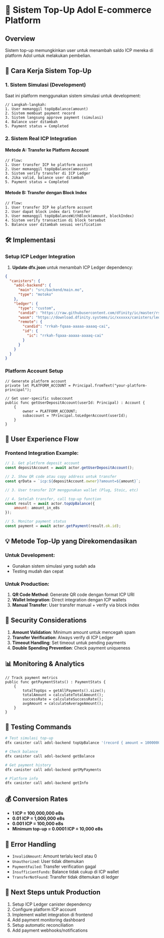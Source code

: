# 🏦 **Sistem Top-Up Adol E-commerce Platform**

## **Overview**
Sistem top-up memungkinkan user untuk menambah saldo ICP mereka di platform Adol untuk melakukan pembelian.

## **🔄 Cara Kerja Sistem Top-Up**

### **1. Sistem Simulasi (Development)**
Saat ini platform menggunakan sistem simulasi untuk development:
```motoko
// Langkah-langkah:
1. User memanggil topUpBalance(amount)
2. Sistem membuat payment record
3. Sistem langsung approve payment (simulasi)
4. Balance user ditambah
5. Payment status = Completed
```

### **2. Sistem Real ICP Integration**

#### **Metode A: Transfer ke Platform Account**
```motoko
// Flow:
1. User transfer ICP ke platform account
2. User memanggil topUpBalance(amount)
3. Sistem verify transfer di ICP Ledger
4. Jika valid, balance user ditambah
5. Payment status = Completed
```

#### **Metode B: Transfer dengan Block Index**
```motoko
// Flow:
1. User transfer ICP ke platform account
2. User dapat block index dari transfer
3. User memanggil topUpBalanceWithBlock(amount, blockIndex)
4. Sistem verify transaction di block tersebut
5. Balance user ditambah sesuai verification
```

## **🛠️ Implementasi**

### **Setup ICP Ledger Integration**

1. **Update dfx.json** untuk menambah ICP Ledger dependency:
```json
{
  "canisters": {
    "adol-backend": {
      "main": "src/backend/main.mo",
      "type": "motoko"
    },
    "ledger": {
      "type": "custom",
      "candid": "https://raw.githubusercontent.com/dfinity/ic/master/rs/ledger_suite/icp/ledger.did",
      "wasm": "https://download.dfinity.systems/ic/xxxxxx/canisters/ledger-canister.wasm.gz",
      "remote": {
        "candid": "rrkah-fqaaa-aaaaa-aaaaq-cai",
        "id": {
          "ic": "rrkah-fqaaa-aaaaa-aaaaq-cai"
        }
      }
    }
  }
}
```

### **Platform Account Setup**
```motoko
// Generate platform account
private let PLATFORM_ACCOUNT = Principal.fromText("your-platform-principal");

// Get user-specific subaccount
public func getUserDepositAccount(userId: Principal) : Account {
    {
        owner = PLATFORM_ACCOUNT;
        subaccount = ?Principal.toLedgerAccount(userId);
    }
}
```

## **📱 User Experience Flow**

### **Frontend Integration Example:**
```javascript
// 1. Get platform deposit account
const depositAccount = await actor.getUserDepositAccount();

// 2. Show QR code atau copy address untuk transfer
const qrData = `icp:${depositAccount.owner}?amount=${amount}`;

// 3. User transfer ICP menggunakan wallet (Plug, Stoic, etc)

// 4. Setelah transfer, call top-up function
const result = await actor.topUpBalance({
    amount: amount_in_e8s
});

// 5. Monitor payment status
const payment = await actor.getPayment(result.ok.id);
```

## **💡 Metode Top-Up yang Direkomendasikan**

### **Untuk Development:**
- Gunakan sistem simulasi yang sudah ada
- Testing mudah dan cepat

### **Untuk Production:**
1. **QR Code Method**: Generate QR code dengan format ICP URI
2. **Wallet Integration**: Direct integration dengan ICP wallets
3. **Manual Transfer**: User transfer manual + verify via block index

## **🔐 Security Considerations**

1. **Amount Validation**: Minimum amount untuk mencegah spam
2. **Transfer Verification**: Always verify di ICP Ledger
3. **Timeout Handling**: Set timeout untuk pending payments
4. **Double Spending Prevention**: Check payment uniqueness

## **📊 Monitoring & Analytics**

```motoko
// Track payment metrics
public func getPaymentStats() : PaymentStats {
    {
        totalTopUps = getAllPayments().size();
        totalAmount = calculateTotalAmount();
        successRate = calculateSuccessRate();
        avgAmount = calculateAverageAmount();
    }
}
```

## **🧪 Testing Commands**

```bash
# Test simulasi top-up
dfx canister call adol-backend topUpBalance '(record { amount = 1000000 })'

# Check balance
dfx canister call adol-backend getBalance

# Get payment history
dfx canister call adol-backend getMyPayments

# Platform info
dfx canister call adol-backend getInfo
```

## **💰 Conversion Rates**

- **1 ICP = 100,000,000 e8s**
- **0.01 ICP = 1,000,000 e8s**
- **0.001 ICP = 100,000 e8s**
- **Minimum top-up = 0.0001 ICP = 10,000 e8s**

## **🔄 Error Handling**

- `InvalidAmount`: Amount terlalu kecil atau 0
- `Unauthorized`: User tidak ditemukan
- `PaymentFailed`: Transfer verification gagal
- `InsufficientFunds`: Balance tidak cukup di ICP wallet
- `TransferNotFound`: Transfer tidak ditemukan di ledger

## **🚀 Next Steps untuk Production**

1. Setup ICP Ledger canister dependency
2. Configure platform ICP account
3. Implement wallet integration di frontend
4. Add payment monitoring dashboard
5. Setup automatic reconciliation
6. Add payment webhooks/notifications
